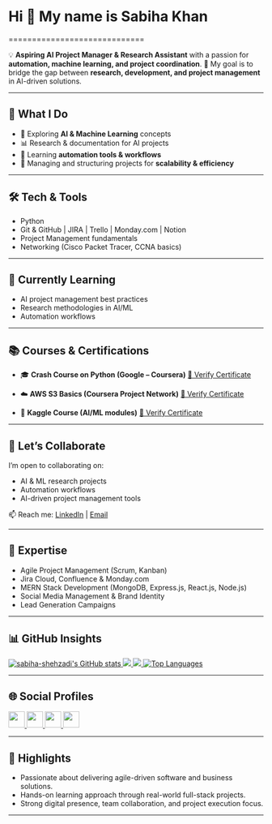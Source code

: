 # Hi 👋 My name is Sabiha Khan

\=============================

💡 **Aspiring AI Project Manager & Research Assistant** with a passion for **automation, machine learning, and project coordination**.
🎯 My goal is to bridge the gap between **research, development, and project management** in AI-driven solutions.

---

## 🚀 What I Do

* 🤖 Exploring **AI & Machine Learning** concepts
* 📊 Research & documentation for AI projects
* 🔄 Learning **automation tools & workflows**
* 📂 Managing and structuring projects for **scalability & efficiency**

---

## 🛠️ Tech & Tools

* Python
* Git & GitHub | JIRA | Trello | Monday.com | Notion
* Project Management fundamentals
* Networking (Cisco Packet Tracer, CCNA basics)

---

## 🌱 Currently Learning

* AI project management best practices
* Research methodologies in AI/ML
* Automation workflows

---

## 📚 Courses & Certifications

* 🎓 **Crash Course on Python (Google – Coursera)**
  [🔗 Verify Certificate](https://coursera.org/verify/B2HY07X1M5PY)

* ☁️ **AWS S3 Basics (Coursera Project Network)**
  [🔗 Verify Certificate](https://coursera.org/verify/YX07PZAJVLOQ)

* 📖 **Kaggle Course (AI/ML modules)**
  [🔗 Verify Certificate](https://www.kaggle.com/learn/certification/sabihashehzadi/python)
---

## 🤝 Let’s Collaborate

I’m open to collaborating on:

* AI & ML research projects
* Automation workflows
* AI-driven project management tools

📫 Reach me: [LinkedIn](linkedin/sabiha-shehzadi) | [Email](mailto:shehzadisabiha3425@gmail.com)

---

## 💬 Expertise

* Agile Project Management (Scrum, Kanban)
* Jira Cloud, Confluence & Monday.com
* MERN Stack Development (MongoDB, Express.js, React.js, Node.js)
* Social Media Management & Brand Identity
* Lead Generation Campaigns

---

## 📊 GitHub Insights

<a href="http://www.github.com/sabiha-shehzadi"> <img src="https://github-readme-stats.vercel.app/api?username=sabiha-shehzadi&show_icons=true&count_private=true&title_color=22c55e&text_color=ffffff&icon_color=14b8a6&bg_color=1c1917&hide_border=true" alt="sabiha-shehzadi's GitHub stats" /> </a> <a href="http://www.github.com/sabiha-shehzadi"> <img src="https://github-readme-streak-stats.herokuapp.com/?user=sabiha-shehzadi&stroke=ffffff&background=1c1917&ring=22c55e&fire=22c55e&currStreakNum=ffffff&currStreakLabel=22c55e&sideNums=ffffff&sideLabels=ffffff&dates=ffffff&hide_border=true" /> </a> <a href="http://www.github.com/sabiha-shehzadi"> <img src="https://github-readme-activity-graph.vercel.app/graph?username=sabiha-shehzadi&bg_color=1c1917&color=ffffff&line=14b8a6&point=ffffff&area_color=1c1917&area=true&hide_border=true&custom_title=GitHub%20Commits%20Graph" /> </a> <a href="http://www.github.com/sabiha-shehzadi" align="left"> <img src="https://github-readme-stats.vercel.app/api/top-langs/?username=sabiha-shehzadi&langs_count=10&title_color=22c55e&text_color=ffffff&icon_color=14b8a6&bg_color=1c1917&hide_border=true&locale=en&custom_title=Top%20Languages" alt="Top Languages" /> </a>

---

## 🌐 Social Profiles

<p align="left"> 
<a href="https://github.com/sabiha-shehzadi" target="_blank"> <img src="https://raw.githubusercontent.com/danielcranney/readme-generator/main/public/icons/socials/github.svg" width="32" height="32" /> </a> 
<a href="https://www.linkedin.com/in/sabiha-shehzadi" target="_blank"> <img src="https://raw.githubusercontent.com/danielcranney/readme-generator/main/public/icons/socials/linkedin.svg" width="32" height="32" /> </a> 
<a href="http://www.instagram.com/vibingwith._.bunny" target="_blank"> <img src="https://raw.githubusercontent.com/danielcranney/readme-generator/main/public/icons/socials/instagram.svg" width="32" height="32" /> </a> 
<a href="https://stackoverflow.com/users/21424002/sabiha-shehzadi" target="_blank"> <img src="https://raw.githubusercontent.com/danielcranney/readme-generator/main/public/icons/socials/stackoverflow.svg" width="32" height="32" /> </a> 
</p>  

---

## 📍 Highlights

* Passionate about delivering agile-driven software and business solutions.
* Hands-on learning approach through real-world full-stack projects.
* Strong digital presence, team collaboration, and project execution focus.

---
